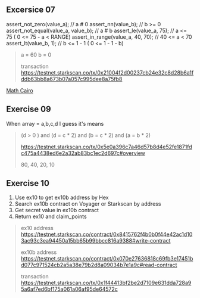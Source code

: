 
## Excersice 07

assert_not_zero(value_a); // a # 0
assert_nn(value_b); // b >= 0
assert_not_equal(value_a, value_b); // a # b
assert_le(value_a, 75); // a <= 75 ( 0 <= 75 - a < RANGE)
assert_in_range(value_a, 40, 70); // 40 <= a < 70
assert_lt(value_b, 1); // b <= 1 - 1 ( 0 <= 1 - 1 - b)

> a = 60
> b = 0
>
> transaction
> https://testnet.starkscan.co/tx/0x21004f2d00237cb24e32c8d28b6a1fddb63bb8a673b07a057c995dee8a75fb8

[Math Cairo](https://github.com/starkware-libs/cairo-lang/blob/master/src/starkware/cairo/common/math.cairo)

## Exercise 09

When array =  a,b,c,d  I guess it's means

>  (d > 0 )  and (d = c * 2) and (b = c * 2) and (a = b * 2)
>
> https://testnet.starkscan.co/tx/0x5e0a396c7a46d57b8d4e52fe1871fdc475a4438ed6e2a32ab83bc1ec2d697c#overview
>
> 80, 40, 20, 10

## Exercise 10

1. Use ex10 to get ex10b address by Hex
2. Search ex10b contract on Voyager or Starkscan by address
3. Get secret value in ex10b contract
4. Return ex10 and claim_points

> ex10 address
> https://testnet.starkscan.co/contract/0x8415762f4b0b0f44e42ac1d103ac93c3ea94450a15bb65b99bbcc816a9388#write-contract
>
> ex10b address
> https://testnet.starkscan.co/contract/0x070e27636818c69fb3e17451bd077c971524cb2a5a38e79b2d8a09034b7e1a9c#read-contract
>
> transaction
> https://testnet.starkscan.co/tx/0x1f44413bf2be2d7109e631dda728a95a6af7ed6bf175a061a06af95de64572c